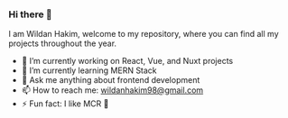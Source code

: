 ### Hi there 👋
I am Wildan Hakim, welcome to my repository, where you can find all my projects throughout the year.

- 🔭 I’m currently working on React, Vue, and Nuxt projects
- 🌱 I’m currently learning MERN Stack
- 💬 Ask me anything about frontend development
- 📫 How to reach me: wildanhakim98@gmail.com
- ⚡ Fun fact: I like MCR :metal:

<!--
**wildanhkm/wildanhkm** is a ✨ _special_ ✨ repository because its `README.md` (this file) appears on your GitHub profile.

Here are some ideas to get you started:

- 🔭 I’m currently working on ...
- 🌱 I’m currently learning ...
- 👯 I’m looking to collaborate on ...
- 🤔 I’m looking for help with ...
- 💬 Ask me about ...
- 📫 How to reach me: ...
- 😄 Pronouns: ...
- ⚡ Fun fact: ...
-->
